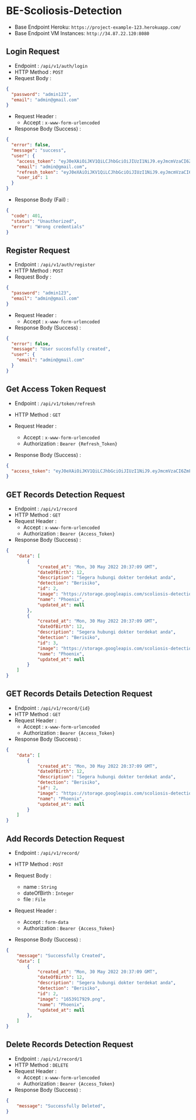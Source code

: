 # BE-Scoliosis-Detection

- Base Endpoint Heroku: `https://project-example-123.herokuapp.com/`
- Base Endpoint VM Instances: `http://34.87.22.120:8080`

## Login Request
+ Endpoint : ``/api/v1/auth/login``
+ HTTP Method : ``POST``
+ Request Body :

```json
{
  "password": "admin123",
  "email": "admin@gmail.com"
}
```

- Request Header :
  - Accept : `x-www-form-urlencoded`
- Response Body (Success) :

```json
{
  "error": false,
  "message": "success",
  "user": {
    "access_token": "eyJ0eXAiOiJKV1QiLCJhbGciOiJIUzI1NiJ9.eyJmcmVzaCI6ZmFsc2UsImlhdCI6MTY1MzgyODQ1NSwianRpIjoiZTI1ZThiYzYtYTc0Ni00N2I4LTg2MmQtODFmZWNiMDZlYWMwIiwidHlwZSI6ImFjY2VzcyIsInN1YiI6MSwibmJmIjoxNjUzODI4NDU1LCJleHAiOjE2NTM4MjkzNTV9.ruwh8NL3l8lBDHp1ve09YsUjIT1PfdtXrbNlbt9Ie4k",
    "email": "admin@gmail.com",
    "refresh_token": "eyJ0eXAiOiJKV1QiLCJhbGciOiJIUzI1NiJ9.eyJmcmVzaCI6ZmFsc2UsImlhdCI6MTY1MzgyODQ1NSwianRpIjoiYzZlM2ZiNTQtZDdmYy00MmExLTg2NjYtYTQ5ZTU3NGNmYTI1IiwidHlwZSI6InJlZnJlc2giLCJzdWIiOjEsIm5iZiI6MTY1MzgyODQ1NSwiZXhwIjoxNjU2NDIwNDU1fQ.SYBhJI0bnBOaG9RWgyHr9zPXyrRSrQNQrTRRyLzMnPI",
    "user_id": 1
  }
}
```

- Response Body (Fail) :

```json
{
  "code": 401,
  "status": "Unauthorized",
  "error": "Wrong credentials"
}
```

## Register Request

- Endpoint : `/api/v1/auth/register`
- HTTP Method : `POST`
- Request Body :

```json
{
  "password": "admin123",
  "email": "admin@gmail.com"
}
```

- Request Header :
  - Accept : `x-www-form-urlencoded`
- Response Body (Success) :

```json
{
  "error": false,
  "message": "User succesfully created",
  "user": {
    "email": "admin@gmail.com"
  }
}
```

## Get Access Token Request

- Endpoint : `/api/v1/token/refresh`
- HTTP Method : `GET`

- Request Header :
  - Accept : `x-www-form-urlencoded`
  - Authorization : `Bearer {Refresh_Token}`
- Response Body (Success) :

```json
{
  "access_token": "eyJ0eXAiOiJKV1QiLCJhbGciOiJIUzI1NiJ9.eyJmcmVzaCI6ZmFsc2UsImlhdCI6MTY1MzkxNzgzNCwianRpIjoiZDIwZGY3NmYtYTc4ZC00N2MzLWE1NjgtZmU2OTU4NjI3NDBjIiwidHlwZSI6ImFjY2VzcyIsInN1YiI6MSwibmJmIjoxNjUzOTE3ODM0LCJleHAiOjE2NTM5MjUwMzR9.qVG9wtuhJqu9RHQczTjX2DdLmMHpb5IaVSmebgvmfZI"
}
```

## GET Records Detection Request

- Endpoint : `/api/v1/record`
- HTTP Method : `GET`
- Request Header :
  - Accept : `x-www-form-urlencoded`
  - Authorization : `Bearer {Access_Token}`
- Response Body (Success) :

```json
{
    "data": [
        {
            "created_at": "Mon, 30 May 2022 20:37:09 GMT",
            "dateOfBirth": 12,
            "description": "Segera hubungi dokter terdekat anda",
            "detection": "Berisiko",
            "id": 2,
            "image": "https://storage.googleapis.com/scoliosis-detection/tmp/1653917929.png",
            "name": "Phoenix",
            "updated_at": null
        },
        {
            "created_at": "Mon, 30 May 2022 20:37:09 GMT",
            "dateOfBirth": 12,
            "description": "Segera hubungi dokter terdekat anda",
            "detection": "Berisiko",
            "id": 3,
            "image": "https://storage.googleapis.com/scoliosis-detection/tmp/1653919072.png",
            "name": "Phoenix",
            "updated_at": null
        }
    ]
}
```

## GET Records Details Detection Request

- Endpoint : `/api/v1/record/{id}`
- HTTP Method : `GET`
- Request Header :
  - Accept : `x-www-form-urlencoded`
  - Authorization : `Bearer {Access_Token}`
- Response Body (Success) :

```json
{
    "data": [
        {
            "created_at": "Mon, 30 May 2022 20:37:09 GMT",
            "dateOfBirth": 12,
            "description": "Segera hubungi dokter terdekat anda",
            "detection": "Berisiko",
            "id": 2,
            "image": "https://storage.googleapis.com/scoliosis-detection/tmp/1653917929.png",
            "name": "Phoenix",
            "updated_at": null
        }
    ]
}
```

## Add Records Detection Request

- Endpoint : `/api/v1/record/`
- HTTP Method : `POST`

- Request Body :
  - name : `String`
  - dateOfBirth : `Integer`
  - file : `File`

- Request Header :
  - Accept : `form-data`
  - Authorization : `Bearer {Access_Token}`
- Response Body (Success) :

```json
{
    "message": "Successfully Created",
    "data": [
        {
            "created_at": "Mon, 30 May 2022 20:37:09 GMT",
            "dateOfBirth": 12,
            "description": "Segera hubungi dokter terdekat anda",
            "detection": "Berisiko",
            "id": 2,
            "image": "1653917929.png",
            "name": "Phoenix",
            "updated_at": null
        },
    ]
}
```


## Delete Records Detection Request

- Endpoint : `/api/v1/record/1`
- HTTP Method : `DELETE`
- Request Header :
  - Accept : `x-www-form-urlencoded`
  - Authorization : `Bearer {Access_Token}`
- Response Body (Success) :

```json
{
    "message": "Successfully Deleted",
}
```
